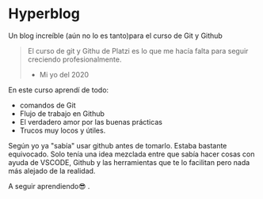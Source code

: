 # Hyperblog
Un blog increíble (aún no lo es tanto)para el curso de Git y Github
> El curso de git y Githu  de Platzi es lo que me hacía falta para seguir creciendo profesionalmente.
> - Mi yo del 2020

En este curso aprendí de todo:
* comandos de Git
* Flujo de trabajo en Github
* El verdadero amor por las buenas prácticas
* Trucos muy locos y útiles.

Según yo ya "sabía" usar github antes de tomarlo. Estaba bastante equivocado. 
Solo tenía una idea mezclada entre que sabía hacer cosas con ayuda de VSCODE, Github y las herramientas que te lo facilitan pero nada más alejado de la realidad.

A seguir aprendiendo😎 .